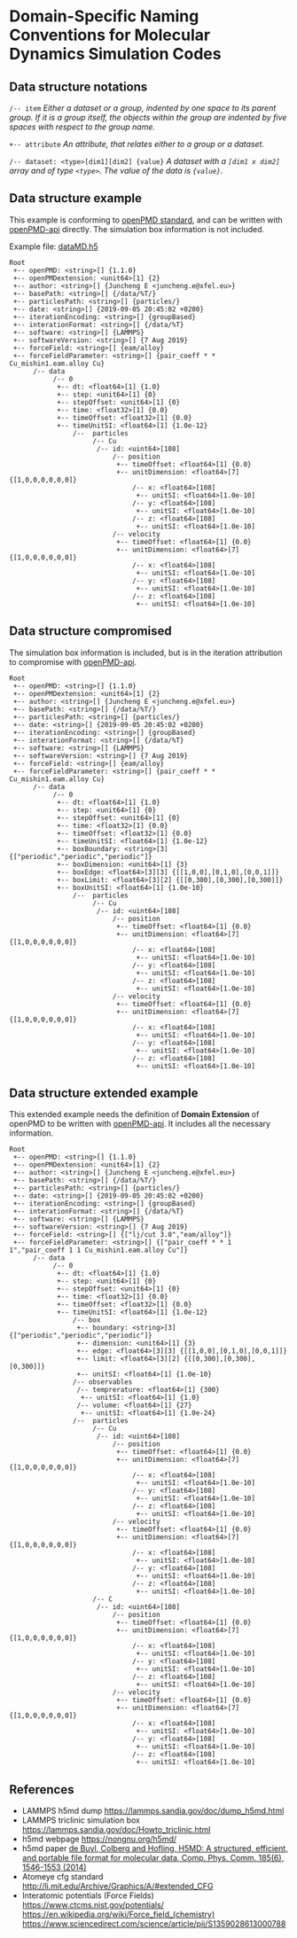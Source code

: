 # Domain-Specific Naming Conventions for Molecular Dynamics Simulation Codes

## Data structure notations

`/-- item` *Either a dataset or a group, indented by one space to its parent group. If it is a group itself, the objects within the group are indented by five spaces with respect to the group name.*

`+-- attribute` *An attribute, that relates either to a group or a dataset.*

`/-- dataset: <type>[dim1][dim2] {value}` *A dataset with a `[dim1 x dim2]` array and of type `<type>`. The value of the data is `{value}`.*

## Data structure example
This example is conforming to [openPMD standard](https://github.com/openPMD/openPMD-standard/blob/latest/STANDARD.md), and can be written with [openPMD-api](https://github.com/openPMD/openPMD-api) directly. The simulation box information is not included.

Example file: [dataMD.h5](./dataMD.h5)

```
Root
 +-- openPMD: <string>[] {1.1.0}
 +-- openPMDextension: <unit64>[1] {2}
 +-- author: <string>[] {Juncheng E <juncheng.e@xfel.eu>} 
 +-- basePath: <string>[] {/data/%T/}
 +-- particlesPath: <string>[] {particles/}
 +-- date: <string>[] {2019-09-05 20:45:02 +0200}
 +-- iterationEncoding: <string>[] {groupBased}
 +-- interationFormat: <string>[] {/data/%T}
 +-- software: <string>[] {LAMMPS}
 +-- softwareVersion: <string>[] {7 Aug 2019}
 +-- forceField: <string>[] {eam/alloy}
 +-- forceFieldParameter: <string>[] {pair_coeff * * Cu_mishin1.eam.alloy Cu}
      /-- data
           /-- 0
            +-- dt: <float64>[1] {1.0}
            +-- step: <unit64>[1] {0}
            +-- stepOffset: <unit64>[1] {0}
            +-- time: <float32>[1] {0.0}
            +-- timeOffset: <float32>[1] {0.0}
            +-- timeUnitSI: <float64>[1] {1.0e-12}
                /--  particles
                     /-- Cu
                      /-- id: <uint64>[108]
                          /-- position
                           +-- timeOffset: <float64>[1] {0.0}
                           +-- unitDimension: <float64>[7] {[1,0,0,0,0,0,0]}
                               /-- x: <float64>[108]
                                +-- unitSI: <float64>[1.0e-10]
                               /-- y: <float64>[108]
                                +-- unitSI: <float64>[1.0e-10]
                               /-- z: <float64>[108]
                                +-- unitSI: <float64>[1.0e-10]
                          /-- velocity
                           +-- timeOffset: <float64>[1] {0.0}
                           +-- unitDimension: <float64>[7] {[1,0,0,0,0,0,0]}
                               /-- x: <float64>[108]
                                +-- unitSI: <float64>[1.0e-10]
                               /-- y: <float64>[108]
                                +-- unitSI: <float64>[1.0e-10]
                               /-- z: <float64>[108]
                                +-- unitSI: <float64>[1.0e-10]
```

## Data structure compromised
The simulation box information is included, but is in the iteration attribution to compromise with [openPMD-api](https://github.com/openPMD/openPMD-api).
```
Root
 +-- openPMD: <string>[] {1.1.0}
 +-- openPMDextension: <unit64>[1] {2}
 +-- author: <string>[] {Juncheng E <juncheng.e@xfel.eu>} 
 +-- basePath: <string>[] {/data/%T/}
 +-- particlesPath: <string>[] {particles/}
 +-- date: <string>[] {2019-09-05 20:45:02 +0200}
 +-- iterationEncoding: <string>[] {groupBased}
 +-- interationFormat: <string>[] {/data/%T}
 +-- software: <string>[] {LAMMPS}
 +-- softwareVersion: <string>[] {7 Aug 2019}
 +-- forceField: <string>[] {eam/alloy}
 +-- forceFieldParameter: <string>[] {pair_coeff * * Cu_mishin1.eam.alloy Cu}
      /-- data
           /-- 0
            +-- dt: <float64>[1] {1.0}
            +-- step: <unit64>[1] {0}
            +-- stepOffset: <unit64>[1] {0}
            +-- time: <float32>[1] {0.0}
            +-- timeOffset: <float32>[1] {0.0}
            +-- timeUnitSI: <float64>[1] {1.0e-12}
            +-- boxBoundary: <string>[3] {["periodic","periodic","periodic"]}
            +-- boxDimension: <unit64>[1] {3}
            +-- boxEdge: <float64>[3][3] {[[1,0,0],[0,1,0],[0,0,1]]}
            +-- boxLimit: <float64>[3][2] {[[0,300],[0,300],[0,300]]}
            +-- boxUnitSI: <float64>[1] {1.0e-10}
                /--  particles
                     /-- Cu
                      /-- id: <uint64>[108]
                          /-- position
                           +-- timeOffset: <float64>[1] {0.0}
                           +-- unitDimension: <float64>[7] {[1,0,0,0,0,0,0]}
                               /-- x: <float64>[108]
                                +-- unitSI: <float64>[1.0e-10]
                               /-- y: <float64>[108]
                                +-- unitSI: <float64>[1.0e-10]
                               /-- z: <float64>[108]
                                +-- unitSI: <float64>[1.0e-10]
                          /-- velocity
                           +-- timeOffset: <float64>[1] {0.0}
                           +-- unitDimension: <float64>[7] {[1,0,0,0,0,0,0]}
                               /-- x: <float64>[108]
                                +-- unitSI: <float64>[1.0e-10]
                               /-- y: <float64>[108]
                                +-- unitSI: <float64>[1.0e-10]
                               /-- z: <float64>[108]
                                +-- unitSI: <float64>[1.0e-10]
```

## Data structure extended example 
This extended example needs the definition of **Domain Extension** of openPMD to be written with [openPMD-api](https://github.com/openPMD/openPMD-api). It includes all the necessary information.
```
Root
 +-- openPMD: <string>[] {1.1.0}
 +-- openPMDextension: <unit64>[1] {2}
 +-- author: <string>[] {Juncheng E <juncheng.e@xfel.eu>} 
 +-- basePath: <string>[] {/data/%T/}
 +-- particlesPath: <string>[] {particles/}
 +-- date: <string>[] {2019-09-05 20:45:02 +0200}
 +-- iterationEncoding: <string>[] {groupBased}
 +-- interationFormat: <string>[] {/data/%T}
 +-- software: <string>[] {LAMMPS}
 +-- softwareVersion: <string>[] {7 Aug 2019}
 +-- forceField: <string>[] {["lj/cut 3.0","eam/alloy"]}
 +-- forceFieldParameter: <string>[] {["pair_coeff * * 1 1","pair_coeff 1 1 Cu_mishin1.eam.alloy Cu"]}
      /-- data
           /-- 0
            +-- dt: <float64>[1] {1.0}
            +-- step: <unit64>[1] {0}
            +-- stepOffset: <unit64>[1] {0}
            +-- time: <float32>[1] {0.0}
            +-- timeOffset: <float32>[1] {0.0}
            +-- timeUnitSI: <float64>[1] {1.0e-12}
                /-- box
                 +-- boundary: <string>[3] {["periodic","periodic","periodic"]}
                 +-- dimension: <unit64>[1] {3}
                 +-- edge: <float64>[3][3] {[[1,0,0],[0,1,0],[0,0,1]]}
                 +-- limit: <float64>[3][2] {[[0,300],[0,300],[0,300]]}
                 +-- unitSI: <float64>[1] {1.0e-10}
                /-- observables
                 /-- temprerature: <float64>[1] {300}
                  +-- unitSI: <float64>[1] {1.0} 
                 /-- volume: <float64>[1] {27}
                  +-- unitSI: <float64>[1] {1.0e-24}
                /--  particles
                     /-- Cu
                      /-- id: <uint64>[108]
                          /-- position
                           +-- timeOffset: <float64>[1] {0.0}
                           +-- unitDimension: <float64>[7] {[1,0,0,0,0,0,0]}
                               /-- x: <float64>[108]
                                +-- unitSI: <float64>[1.0e-10]
                               /-- y: <float64>[108]
                                +-- unitSI: <float64>[1.0e-10]
                               /-- z: <float64>[108]
                                +-- unitSI: <float64>[1.0e-10]
                          /-- velocity
                           +-- timeOffset: <float64>[1] {0.0}
                           +-- unitDimension: <float64>[7] {[1,0,0,0,0,0,0]}
                               /-- x: <float64>[108]
                                +-- unitSI: <float64>[1.0e-10]
                               /-- y: <float64>[108]
                                +-- unitSI: <float64>[1.0e-10]
                               /-- z: <float64>[108]
                                +-- unitSI: <float64>[1.0e-10]
                     /-- C
                      /-- id: <uint64>[108]
                          /-- position
                           +-- timeOffset: <float64>[1] {0.0}
                           +-- unitDimension: <float64>[7] {[1,0,0,0,0,0,0]}
                               /-- x: <float64>[108]
                                +-- unitSI: <float64>[1.0e-10]
                               /-- y: <float64>[108]
                                +-- unitSI: <float64>[1.0e-10]
                               /-- z: <float64>[108]
                                +-- unitSI: <float64>[1.0e-10]
                          /-- velocity
                           +-- timeOffset: <float64>[1] {0.0}
                           +-- unitDimension: <float64>[7] {[1,0,0,0,0,0,0]}
                               /-- x: <float64>[108]
                                +-- unitSI: <float64>[1.0e-10]
                               /-- y: <float64>[108]
                                +-- unitSI: <float64>[1.0e-10]
                               /-- z: <float64>[108]
                                +-- unitSI: <float64>[1.0e-10]
```
## References
* LAMMPS h5md dump 
https://lammps.sandia.gov/doc/dump_h5md.html
* LAMMPS triclinic simulation box
https://lammps.sandia.gov/doc/Howto_triclinic.html
* h5md webpage
https://nongnu.org/h5md/
* h5md paper
[de Buyl, Colberg and Hofling, H5MD: A structured, efficient, and portable file format for molecular data, Comp. Phys. Comm. 185(6), 1546-1553 (2014)](https://www.sciencedirect.com/science/article/pii/S0010465514000447)
* Atomeye cfg standard 
http://li.mit.edu/Archive/Graphics/A/#extended_CFG
* Interatomic potentials (Force Fields)
https://www.ctcms.nist.gov/potentials/
https://en.wikipedia.org/wiki/Force_field_(chemistry)
https://www.sciencedirect.com/science/article/pii/S1359028613000788

